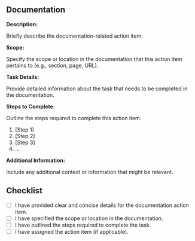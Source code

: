 ## Documentation

**Description:**

Briefly describe the documentation-related action item.

**Scope:**

Specify the scope or location in the documentation that this action item pertains to (e.g., section, page, URL).

**Task Details:**

Provide detailed information about the task that needs to be completed in the documentation.

**Steps to Complete:**

Outline the steps required to complete this action item.

1. [Step 1]
2. [Step 2]
3. [Step 3]
4. ...

**Additional Information:**

Include any additional context or information that might be relevant.

## Checklist

- [ ] I have provided clear and concise details for the documentation action item.
- [ ] I have specified the scope or location in the documentation.
- [ ] I have outlined the steps required to complete the task.
- [ ] I have assigned the action item (if applicable).
